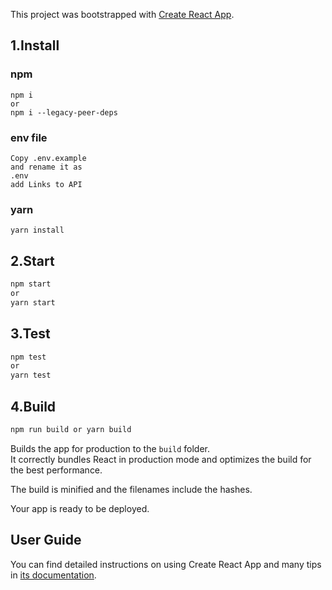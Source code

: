 This project was bootstrapped with [Create React App](https://github.com/facebook/create-react-app).

## 1.Install

### npm

```
npm i
or
npm i --legacy-peer-deps
```

### env file

```
Copy .env.example
and rename it as
.env
add Links to API
```

### yarn

```
yarn install
```

## 2.Start

```sh
npm start
or
yarn start
```

## 3.Test

```sh
npm test
or
yarn test
```

## 4.Build

```sh
npm run build or yarn build
```

Builds the app for production to the `build` folder.<br>
It correctly bundles React in production mode and optimizes the build for the best performance.

The build is minified and the filenames include the hashes.<br>

Your app is ready to be deployed.

## User Guide

You can find detailed instructions on using Create React App and many tips in [its documentation](https://facebook.github.io/create-react-app/).
